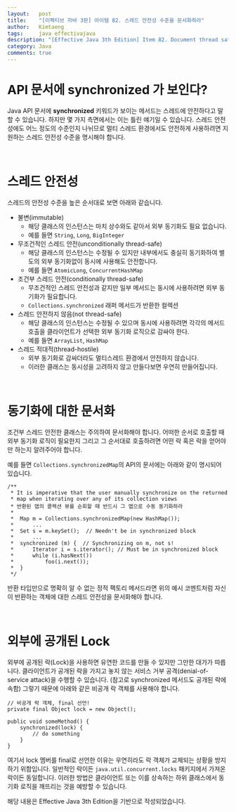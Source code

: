 ```yaml
---
layout:   post
title:    "[이펙티브 자바 3판] 아이템 82. 스레드 안전성 수준을 문서화하라"
author:   Kimtaeng
tags: 	  java effectivajava
description: "[Effective Java 3th Edition] Item 82. Document thread safety" 
category: Java
comments: true
---
```


# API 문서에 synchronized 가 보인다?

Java API 문서에 **synchronized** 키워드가 보이는 메서드는 스레드에 안전하다고 말할 수 있습니다.
하지만 몇 가지 측면에서는 이는 틀린 얘기일 수 있습니다. 스레드 안전성에도 어느 정도의 수준인지 나뉘므로
멀티 스레드 환경에서도 안전하게 사용하려면 지원하는 스레드 안전성 수준을 명시해야 합니다. 

<br/>

# 스레드 안전성

스레드의 안전성 수준을 높은 순서대로 보면 아래와 같습니다.

- 불변(immutable)
  - 해당 클래스의 인스턴스는 마치 상수와도 같아서 외부 동기화도 필요 없습니다.
  - 예를 들면 ```String```, ```Long```, ```BigInteger```
- 무조건적인 스레드 안전(unconditionally thread-safe)
  - 해당 클래스의 인스턴스는 수정될 수 있지만 내부에서도 충실히 동기화하여 별도의 외부 동기화없이 동시에 사용해도 안전합니다.
  - 예를 들면 ```AtomicLong```, ```ConcurrentHashMap```
- 조건부 스레드 안전(conditionally thread-safe)
  - 무조건적인 스레드 안전성과 같지만 일부 메서드는 동시에 사용하려면 외부 동기화가 필요합니다.
  - ```Collections.synchronized``` 래퍼 메서드가 반환한 컬렉션
- 스레드 안전하지 않음(not thread-safe)
  - 해당 클래스의 인스턴스는 수정될 수 있으며 동시에 사용하려면 각각의 메서드 호출을 클라이언트가 선택한 외부 동기화 로직으로
  감싸야 한다.
  - 예를 들면 ```ArrayList```, ```HashMap```
- 스레드 적대적(thread-hostile)
  - 외부 동기화로 감싸더라도 멀티스레드 환경에서 안전하지 않습니다.
  - 이러한 클래스는 동시성을 고려하지 않고 만들다보면 우연히 만들어집니다.
  
<br/>

# 동기화에 대한 문서화

조건부 스레드 안전한 클래스는 주의하여 문서화해야 합니다. 어떠한 순서로 호출할 때 외부 동기화 로직이 필요한지
그리고 그 순서대로 호출하려면 어떤 락 혹은 락을 얻어야만 하는지 알려주어야 합니다.

예를 들면 ```Collections.synchronizedMap```의 API의 문서에는 아래와 같이 명시되어 있습니다.

<pre class="line-numbers"><code class="language-java" data-start="1">/**
 * It is imperative that the user manually synchronize on the returned
 * map when iterating over any of its collection views
 * 반환된 맵의 콜렉션 뷰를 순회할 때 반드시 그 맵으로 수동 동기화하라
 * 
 *  Map m = Collections.synchronizedMap(new HashMap());
 *      ...
 *  Set s = m.keySet();  // Needn't be in synchronized block
 *      ...
 *  synchronized (m) {  // Synchronizing on m, not s!
 *      Iterator i = s.iterator(); // Must be in synchronized block
 *      while (i.hasNext())
 *          foo(i.next());
 *  }
 */
</code></pre>
 
반환 타입만으로 명확히 알 수 없는 정적 팩토리 메서드라면 위의 예시 코멘트처럼 자신이 반환하는 객체에 대한
스레드 안전성을 문서화해야 합니다.
 
<br/>

# 외부에 공개된 Lock

외부에 공개된 락(Lock)을 사용하면 유연한 코드를 만들 수 있지만 그만한 대가가 따릅니다.
클라이언트가 공개된 락을 가지고 놓지 않는 서비스 거부 공격(denial-of-service attack)을 수행할 수 있습니다.
(참고로 synchronized 메서드도 공개된 락에 속함) 그렇기 때문에 아래와 같은 비공개 락 객체를 사용해야 합니다.

<pre class="line-numbers"><code class="language-java" data-start="1">// 비공개 락 객체, final 선언!
private final Object lock = new Object();

public void someMethod() {
    synchronized(lock) {
        // do something
    }
}
</code></pre>

여기서 lock 멤버를 final로 선언한 이유는 우연히라도 락 객체가 교체되는 상황을 방지하기 위함입니다.
일반적인 락이든 ```java.util.concurrent.locks``` 패키지에서 가져온 락이든 동일합니다.
이러한 방법은 클라이언트 또는 이를 상속하는 하위 클래스에서 동기화 로직을 깨뜨리는 것을 예방할 수 있습니다.


<div class="post_caption">해당 내용은 Effective Java 3th Edition을 기반으로 작성되었습니다.</div>